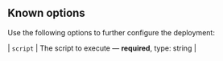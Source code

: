 ## Known options

Use the following options to further configure the deployment:

| `script` | The script to execute &mdash; **required**, type: string |

